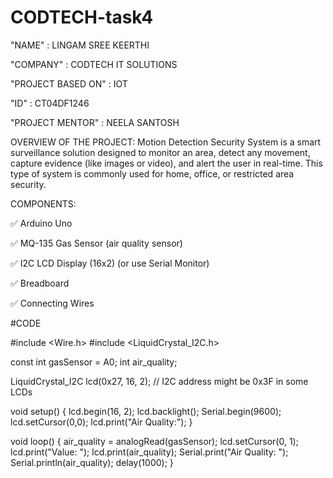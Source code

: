 # CODTECH-task4

"NAME" : LINGAM SREE KEERTHI


"COMPANY" : CODTECH IT SOLUTIONS


"PROJECT BASED ON" : IOT  


"ID" : CT04DF1246


"PROJECT MENTOR" : NEELA SANTOSH


OVERVIEW OF THE PROJECT:
Motion Detection Security System is a smart surveillance solution designed to monitor an area, detect any movement, capture evidence (like images or video), and alert the user in real-time. This type of system is commonly used for home, office, or restricted area security.


COMPONENTS:


✅ Arduino Uno

✅ MQ-135 Gas Sensor (air quality sensor)

✅ I2C LCD Display (16x2) (or use Serial Monitor)

✅ Breadboard

✅ Connecting Wires


#CODE


#include <Wire.h>
#include <LiquidCrystal_I2C.h>

const int gasSensor = A0;
int air_quality;

LiquidCrystal_I2C lcd(0x27, 16, 2); // I2C address might be 0x3F in some LCDs

void setup() {
  lcd.begin(16, 2);
  lcd.backlight();
  Serial.begin(9600);
  lcd.setCursor(0,0);
  lcd.print("Air Quality:");
}

void loop() {
  air_quality = analogRead(gasSensor);
  lcd.setCursor(0, 1);
  lcd.print("Value: ");
  lcd.print(air_quality);
  Serial.print("Air Quality: ");
  Serial.println(air_quality);
  delay(1000);
}

